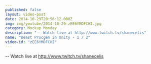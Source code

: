 ```yaml
---
published: false
layout: video-post
date: 2014-10-29T20:56:12.000Z
img: img/youtube/2014-10-29-zEE6YMDFCHI.jpg
category: Mockup Monday
description: "-- Watch live at http://www.twitch.tv/shanecelis"
name: "Beast Procgen in Unity - 1 / 2"
video-id: "zEE6YMDFCHI"
---
```

-- Watch live at http://www.twitch.tv/shanecelis
